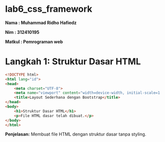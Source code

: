 # lab6_css_framework

**Nama : Muhammad Ridho Hafiedz**

**Nim : 312410195**

**Matkul : Pemrograman web**

# Langkah 1: Struktur Dasar HTML

```html
<!DOCTYPE html>
<html lang="id">
<head>
    <meta charset="UTF-8">
    <meta name="viewport" content="width=device-width, initial-scale=1.0">
    <title>Layout Sederhana dengan Bootstrap</title>
</head>
<body>
    <h1>Struktur Dasar HTML</h1>
    <p>File HTML dasar telah dibuat.</p>
</body>
</html>
```
**Penjelasan:** Membuat file HTML dengan struktur dasar tanpa styling.

